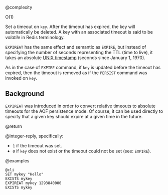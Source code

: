 @complexity

O(1)


Set a timeout on `key`. After the timeout has expired, the key will
automatically be deleted. A key with an associated timeout is said to be
_volatile_ in Redis terminology.

`EXPIREAT` has the same effect and semantic as `EXPIRE`, but instead of
specifying the number of seconds representing the TTL (time to live), it takes
an absolute [UNIX timestamp][2] (seconds since January 1, 1970).

As in the case of `EXPIRE` command, if `key` is updated before the timeout has
expired, then the timeout is removed as if the `PERSIST` command was invoked on
`key`.

[2]: http://en.wikipedia.org/wiki/Unix_time

## Background

`EXPIREAT` was introduced in order to convert relative timeouts to absolute
timeouts for the AOF persistence mode. Of course, it can be used directly to
specify that a given key should expire at a given time in the future.

@return

@integer-reply, specifically:

* `1` if the timeout was set.
* `0` if `key` does not exist or the timeout could not be set (see: `EXPIRE`).

@examples

    @cli
    SET mykey "Hello"
    EXISTS mykey
    EXPIREAT mykey 1293840000
    EXISTS mykey

